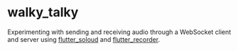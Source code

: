 # walky_talky

Experimenting with sending and receiving audio through a WebSocket client and server using [flutter_soloud](flutter_soloud) and [flutter_recorder](https://github.com/alnitak/flutter_recorder).
